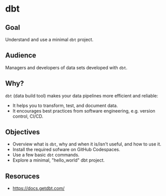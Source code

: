 # dbt

## Goal

Understand and use a minimal `dbt` project.

## Audience

Managers and developers of data sets developed with `dbt`.

## Why?

`dbt` (data build tool) makes your data pipelines more efficient and reliable:

* It helps you to transform, test, and document data. 
* It encourages best practices from software engineering, e.g. version control, CI/CD.

## Objectives

* Overview what is `dbt`, why and when it is/isn't useful, and how to use it.
* Install the required sofware on GitHub Codespaces.
* Use a few basic `dbt` commands.
* Explore a minimal, "hello_world" dbt project.

## Resoruces

* https://docs.getdbt.com/
